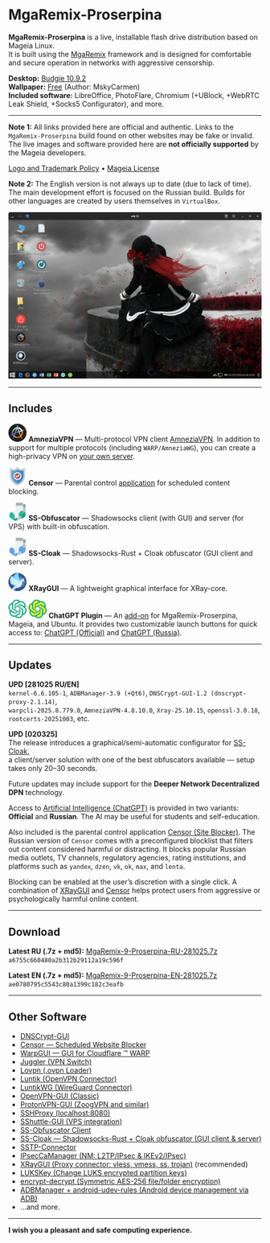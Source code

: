 # MgaRemix-Proserpina

**MgaRemix-Proserpina** is a live, installable flash drive distribution based on Mageia Linux.  
It is built using the [MgaRemix](https://github.com/AKotov-dev/MgaRemix-Tools) framework and is designed for comfortable and secure operation in networks with aggressive censorship.

**Desktop:** [Budgie 10.9.2](https://github.com/AKotov-dev/budgie-desktop-rpm)  
**Wallpaper:** [Free](https://getwallpapers.com/collection/goth-girl-wallpaper) (Author: MskyCarmen)  
**Included software:** LibreOffice, PhotoFlare, Chromium (+UBlock, +WebRTC Leak Shield, +Socks5 Configurator), and more.  

---

**Note 1:** All links provided here are official and authentic. Links to the `MgaRemix-Proserpina` build found on other websites may be fake or invalid. The live images and software provided here are **not officially supported** by the Mageia developers.  

[Logo and Trademark Policy](https://wiki.mageia.org/en/Logo_and_trademark_policy) • [Mageia License](https://www.mageia.org/en/about/license/)

**Note 2:** The English version is not always up to date (due to lack of time). The main development effort is focused on the Russian build. Builds for other languages are created by users themselves in `VirtualBox`.

![](https://github.com/AKotov-dev/MgaRemix-Proserpina/blob/main/png/Proserpina-4.png)

---

## Includes

![](https://github.com/AKotov-dev/MgaRemix-Proserpina/blob/main/png/amneziavpn-36.png) **AmneziaVPN** — Multi-protocol VPN client [AmneziaVPN](https://github.com/AKotov-dev/AmneziaOnMageia). In addition to support for multiple protocols (including `WARP/AmneziaWG`), you can create a high-privacy VPN on [your own server](https://amnezia.org/en/starter-guide).

![](https://github.com/AKotov-dev/MgaRemix-Proserpina/blob/main/png/censor-36.png) **Censor** — Parental control [application](https://github.com/AKotov-dev/censor) for scheduled content blocking.

![](https://github.com/AKotov-dev/MgaRemix-Proserpina/blob/main/png/ss-obfuscator-client-36.png) **SS-Obfuscator** — Shadowsocks client (with GUI) and server (for VPS) with built-in obfuscation.

![](https://github.com/AKotov-dev/MgaRemix-Proserpina/blob/main/png/ss-cloak-client-36.png) **SS-Cloak** — Shadowsocks-Rust + Cloak obfuscator (GUI client and server).

![](https://github.com/AKotov-dev/MgaRemix-Proserpina/blob/main/png/xraygui-36.png) **XRayGUI** — A lightweight graphical interface for XRay-core.

![](https://github.com/AKotov-dev/MgaRemix-Proserpina/blob/main/png/chatgpt-plugin-36.png) ![](https://github.com/AKotov-dev/MgaRemix-Proserpina/blob/main/png/chatgpt-plugin-russia-36.png) **ChatGPT Plugin** — An [add-on](https://github.com/AKotov-dev/chatgpt-plugin) for MgaRemix-Proserpina, Mageia, and Ubuntu. It provides two customizable launch buttons for quick access to: [ChatGPT (Official)](https://chatgpt.com/) and [ChatGPT (Russia)](https://gpt-open.ru/).

---

## Updates

**UPD [281025 RU/EN]**  
`kernel-6.6.105-1`, `ADBManager-3.9 (+Qt6)`, `DNSCrypt-GUI-1.2 (dnscrypt-proxy-2.1.14)`,  
`warpcli-2025.8.779.0`, `AmneziaVPN-4.8.10.0`, `Xray-25.10.15`, `openssl-3.0.18`, `rootcerts-20251003`, etc.

**UPD [020325]**  
The release introduces a graphical/semi-automatic configurator for [SS-Cloak](https://github.com/AKotov-dev/SS-Cloak),  
a client/server solution with one of the best obfuscators available — setup takes only 20–30 seconds.  

Future updates may include support for the **Deeper Network Decentralized DPN** technology.  

Access to [Artificial Intelligence (ChatGPT)](https://github.com/AKotov-dev/chatgpt-plugin) is provided in two variants: **Official** and **Russian**. The AI may be useful for students and self-education.

Also included is the parental control application [Censor (Site Blocker)](https://github.com/AKotov-dev/censor). The Russian version of `Censor` comes with a preconfigured blocklist that filters out content considered harmful or distracting. It blocks popular Russian media outlets, TV channels, regulatory agencies, rating institutions, and platforms such as `yandex`, `dzen`, `vk`, `ok`, `max`, and `lenta`.

Blocking can be enabled at the user’s discretion with a single click. A combination of [XRayGUI](https://github.com/AKotov-dev/XRayGUI) and [Censor](https://github.com/AKotov-dev/censor) helps protect users from aggressive or psychologically harmful online content.

---

## Download

**Latest RU (.7z + md5):** [MgaRemix-9-Proserpina-RU-281025.7z](https://drive.google.com/drive/folders/174Cya1NIWOag4BRP0PYgXrT8Jtn1djym?usp=drive_link)  
`a6755c660480a2b312b29112a19c596f`  

**Latest EN (.7z + md5):** [MgaRemix-9-Proserpina-EN-281025.7z](https://drive.google.com/drive/folders/174Cya1NIWOag4BRP0PYgXrT8Jtn1djym?usp=drive_link)  
`ae0780795c5543c80a1399c182c3eafb`

---

## Other Software

+ [DNSCrypt-GUI](https://github.com/AKotov-dev/dnscrypt-gui)  
+ [Censor — Scheduled Website Blocker](https://github.com/AKotov-dev/censor)  
+ [WarpGUI — GUI for Cloudflare ™ WARP](https://github.com/AKotov-dev/warpgui)  
+ [Juggler (VPN Switch)](https://github.com/AKotov-dev/juggler)  
+ [Lovpn (.ovpn Loader)](https://github.com/AKotov-dev/lovpn)  
+ [Luntik (OpenVPN Connector)](https://github.com/AKotov-dev/luntikwg)  
+ [LuntikWG (WireGuard Connector)](https://github.com/AKotov-dev/luntikwg)  
+ [OpenVPN-GUI (Classic)](https://github.com/AKotov-dev/OpenVPN-GUI)  
+ [ProtonVPN-GUI (ZoogVPN and similar)](https://github.com/AKotov-dev/protonvpn-gui)  
+ [SSHProxy (localhost:8080)](https://github.com/AKotov-dev/SSHProxy)  
+ [SShuttle-GUI (VPS integration)](https://github.com/AKotov-dev/SShuttle-GUI)  
+ [SS-Obfuscator Client](https://github.com/AKotov-dev/SS-Obfuscator)  
+ [SS-Cloak — Shadowsocks-Rust + Cloak obfuscator (GUI client & server)](https://github.com/AKotov-dev/SS-Cloak)  
+ [SSTP-Connector](https://github.com/AKotov-dev/SSTP-Connector)  
+ [IPsecCaManager (NM: L2TP/IPsec & IKEv2/IPsec)](https://github.com/AKotov-dev/IPsecCaManager)  
+ [XRayGUI (Proxy connector: vless, vmess, ss, trojan)](https://github.com/AKotov-dev/XRayGUI) (recommended)  
+ [LUKSKey (Change LUKS encrypted partition keys)](https://github.com/AKotov-dev/LUKSKey)  
+ [encrypt-decrypt (Symmetric AES-256 file/folder encryption)](https://github.com/AKotov-dev/encrypt-decrypt)  
+ [ADBManager + android-udev-rules (Android device management via ADB)](https://github.com/AKotov-dev/adbmanager)  
+ …and more.

---

**I wish you a pleasant and safe computing experience.**
